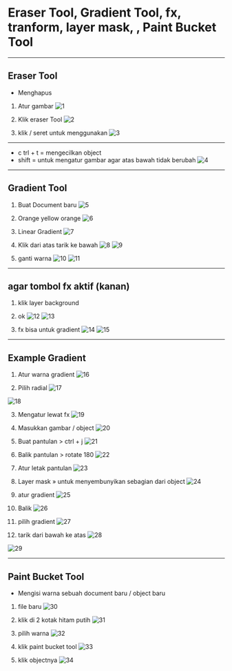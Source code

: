 # Eraser Tool, Gradient Tool, fx, tranform, layer mask, , Paint Bucket Tool

---

## Eraser Tool

- Menghapus

1. Atur gambar
![1](../assets/img/4/img1.webp)

2. Klik eraser Tool
![2](../assets/img/4/img2.webp)

3. klik / seret untuk menggunakan
![3](../assets/img/4/img3.webp)


---

- c trl + t = mengecilkan object
- shift = untuk mengatur gambar agar atas bawah tidak berubah
![4](../assets/img/4/img4.webp)

---

## Gradient Tool

1. Buat Document baru
![5](../assets/img/4/img5.webp)

2. Orange yellow orange
![6](../assets/img/4/img6.webp)

3. Linear Gradient
![7](../assets/img/4/img7.webp)

4. Klik dari atas tarik ke bawah
![8](../assets/img/4/img8.webp)
![9](../assets/img/4/img9.webp)

5. ganti warna
![10](../assets/img/4/img10.webp)
![11](../assets/img/4/img11.webp)


---

## agar tombol fx aktif (kanan)
1. klik layer background
2. ok
![12](../assets/img/4/img12.webp)
![13](../assets/img/4/img13.webp)

3. fx bisa untuk gradient
![14](../assets/img/4/img14.webp)
![15](../assets/img/4/img15.webp)

---

## Example Gradient

1. Atur warna gradient
![16](../assets/img/4/img16.webp)

2. Pilih radial
![17](../assets/img/4/img17.webp)

![18](../assets/img/4/img18.webp)

3. Mengatur lewat fx
![19](../assets/img/4/img19.webp)

4. Masukkan gambar / object
![20](../assets/img/4/img20.webp)

5. Buat pantulan > ctrl + j
![21](../assets/img/4/img21.webp)

6. Balik pantulan > rotate 180
![22](../assets/img/4/img22.webp)

7. Atur letak pantulan
![23](../assets/img/4/img23.webp)

8. Layer mask » untuk menyembunyikan sebagian dari object
![24](../assets/img/4/img24.webp)

9. atur gradient
![25](../assets/img/4/img25.webp)

10. Balik
![26](../assets/img/4/img26.webp)

11. pilih gradient
![27](../assets/img/4/img27.webp)

12. tarik dari bawah ke atas
![28](../assets/img/4/img28.webp)

![29](../assets/img/4/img29.webp)


---

## Paint Bucket Tool

- Mengisi warna sebuah document baru / object baru
1. file baru
![30](../assets/img/4/img30.webp)

2. klik di 2 kotak hitam putih
![31](../assets/img/4/img31.webp)

3. pilih warna
![32](../assets/img/4/img32.webp)

4. klik paint bucket tool
![33](../assets/img/4/img33.webp)

5. klik objectnya
![34](../assets/img/4/img34.webp)
